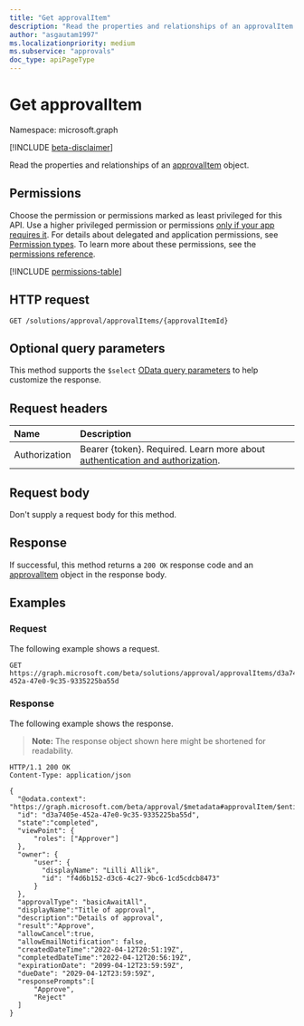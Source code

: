 ```yaml
---
title: "Get approvalItem"
description: "Read the properties and relationships of an approvalItem object."
author: "asgautam1997"
ms.localizationpriority: medium
ms.subservice: "approvals"
doc_type: apiPageType
---
```


# Get approvalItem

Namespace: microsoft.graph

[!INCLUDE [beta-disclaimer](../../includes/beta-disclaimer.md)]

Read the properties and relationships of an [approvalItem](../resources/approvalitem.md) object.

## Permissions

Choose the permission or permissions marked as least privileged for this API. Use a higher privileged permission or permissions [only if your app requires it](/graph/permissions-overview#best-practices-for-using-microsoft-graph-permissions). For details about delegated and application permissions, see [Permission types](/graph/permissions-overview#permission-types). To learn more about these permissions, see the [permissions reference](/graph/permissions-reference).

<!-- {
  "blockType": "permissions",
  "name": "approvalitem-get-permissions"
}
-->

[!INCLUDE [permissions-table](../includes/permissions/approvalitem-get-permissions.md)]

## HTTP request

<!-- {
  "blockType": "ignored"
}
-->

```http
GET /solutions/approval/approvalItems/{approvalItemId}
```

## Optional query parameters

This method supports the `$select` [OData query parameters](/graph/query-parameters) to help customize the response.

## Request headers

| Name          | Description                                                                                               |
| :------------ | :-------------------------------------------------------------------------------------------------------- |
| Authorization | Bearer {token}. Required. Learn more about [authentication and authorization](/graph/auth/auth-concepts). |

## Request body

Don't supply a request body for this method.

## Response

If successful, this method returns a `200 OK` response code and an [approvalItem](../resources/approvalitem.md) object in the response body.

## Examples

### Request

The following example shows a request.

<!-- {
  "blockType": "request",
  "name": "get_approvalitem"
}
-->

```http
GET https://graph.microsoft.com/beta/solutions/approval/approvalItems/d3a7405e-452a-47e0-9c35-9335225ba55d
```

### Response

The following example shows the response.

> **Note:** The response object shown here might be shortened for readability.

<!-- {
  "blockType": "response",
  "truncated": true,
  "@odata.type": "microsoft.graph.approvalItem"
}
-->

```http
HTTP/1.1 200 OK
Content-Type: application/json

{
  "@odata.context": "https://graph.microsoft.com/beta/approval/$metadata#approvalItem/$entity",
  "id": "d3a7405e-452a-47e0-9c35-9335225ba55d",
  "state":"completed",
  "viewPoint": {
      "roles": ["Approver"]
  },
  "owner": {
      "user": {
        "displayName": "Lilli Allik",
        "id": "f4d6b152-d3c6-4c27-9bc6-1cd5cdcb8473"
      }
  },
  "approvalType": "basicAwaitAll",
  "displayName":"Title of approval",
  "description":"Details of approval",
  "result":"Approve",
  "allowCancel":true,
  "allowEmailNotification": false,
  "createdDateTime":"2022-04-12T20:51:19Z",
  "completedDateTime":"2022-04-12T20:56:19Z",
  "expirationDate": "2099-04-12T23:59:59Z",
  "dueDate": "2029-04-12T23:59:59Z",
  "responsePrompts":[
      "Approve",
      "Reject"
  ]
}
```
